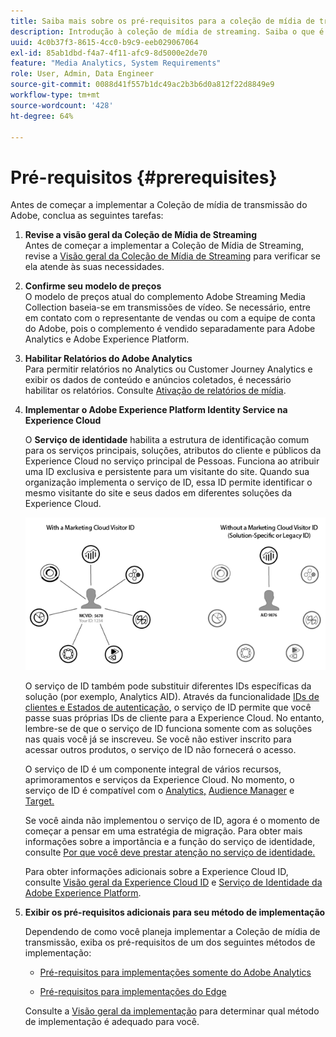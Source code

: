 ```yaml
---
title: Saiba mais sobre os pré-requisitos para a coleção de mídia de transmissão do Adobe
description: Introdução à coleção de mídia de streaming. Saiba o que é necessário para a implementação do.
uuid: 4c0b37f3-8615-4cc0-b9c9-eeb029067064
exl-id: 85ab1dbd-f4a7-4f11-afc9-8d5000e2de70
feature: "Media Analytics, System Requirements"
role: User, Admin, Data Engineer
source-git-commit: 0088d41f557b1dc49ac2b3b6d0a812f22d8849e9
workflow-type: tm+mt
source-wordcount: '428'
ht-degree: 64%

---
```


# Pré-requisitos {#prerequisites}

Antes de começar a implementar a Coleção de mídia de transmissão do Adobe, conclua as seguintes tarefas:

1. **Revise a visão geral da Coleção de Mídia de Streaming**<br>
Antes de começar a implementar a Coleção de Mídia de Streaming, revise a [Visão geral da Coleção de Mídia de Streaming](/help/media-overview.md) para verificar se ela atende às suas necessidades.

1. **Confirme seu modelo de preços**<br>
O modelo de preços atual do complemento Adobe Streaming Media Collection baseia-se em transmissões de vídeo. Se necessário, entre em contato com o representante de vendas ou com a equipe de conta do Adobe, pois o complemento é vendido separadamente para Adobe Analytics e Adobe Experience Platform.

1. **Habilitar Relatórios do Adobe Analytics**<br>
Para permitir relatórios no Analytics ou Customer Journey Analytics e exibir os dados de conteúdo e anúncios coletados, é necessário habilitar os relatórios. Consulte [Ativação de relatórios de mídia](/help/reporting/media-reports-enable.md).

1. **Implementar o Adobe Experience Platform Identity Service na Experience Cloud**

   O **Serviço de identidade** habilita a estrutura de identificação comum para os serviços principais, soluções, atributos do cliente e públicos da Experience Cloud no serviço principal de Pessoas. Funciona ao atribuir uma ID exclusiva e persistente para um visitante do site. Quando sua organização implementa o serviço de ID, essa ID permite identificar o mesmo visitante do site e seus dados em diferentes soluções da Experience Cloud.

   ![Gráfico do serviço de ID](assets/mc_id_service_graphic.png)

   O serviço de ID também pode substituir diferentes IDs específicas da solução (por exemplo, Analytics AID). Através da funcionalidade [IDs de clientes e Estados de autenticação](https://experienceleague.adobe.com/docs/id-service/using/reference/authenticated-state.html?lang=pt-BR), o serviço de ID permite que você passe suas próprias IDs de cliente para a Experience Cloud. No entanto, lembre-se de que o serviço de ID funciona somente com as soluções nas quais você já se inscreveu. Se você não estiver inscrito para acessar outros produtos, o serviço de ID não fornecerá o acesso.

   O serviço de ID é um componente integral de vários recursos, aprimoramentos e serviços da Experience Cloud. No momento, o serviço de ID é compatível com o [Analytics,](https://www.adobe.com/br/marketing-cloud/web-analytics.html) [Audience Manager](https://www.adobe.com/br/marketing-cloud/data-management-platform.html) e [Target.](https://www.adobe.com/br/marketing-cloud/testing-targeting.html)

   Se você ainda não implementou o serviço de ID, agora é o momento de começar a pensar em uma estratégia de migração. Para obter mais informações sobre a importância e a função do serviço de identidade, consulte [Por que você deve prestar atenção no serviço de identidade.](https://theblog.adobe.com/why-new-adobe-marketing-cloud-id-service-should-be-on-your-radar/)

   Para obter informações adicionais sobre a Experience Cloud ID, consulte [Visão geral da Experience Cloud ID](https://experienceleague.adobe.com/docs/id-service/using/intro/overview.html?lang=pt-BR) e [Serviço de Identidade da Adobe Experience Platform](https://experienceleague.adobe.com/docs/id-service/using/home.html?lang=pt-BR).

1. **Exibir os pré-requisitos adicionais para seu método de implementação**

   Dependendo de como você planeja implementar a Coleção de mídia de transmissão, exiba os pré-requisitos de um dos seguintes métodos de implementação:

   * [Pré-requisitos para implementações somente do Adobe Analytics](/help/implementation/media-sdk/setup/prerequisites-analytics.md)

   * [Pré-requisitos para implementações do Edge](/help/implementation/edge/prerequisites-edge.md)

   Consulte a [Visão geral da implementação](/help/implementation/overview.md) para determinar qual método de implementação é adequado para você.
